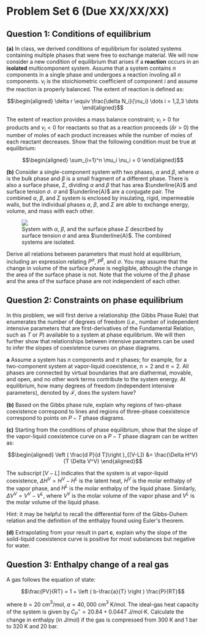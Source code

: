 # Problem Set 6 (Due XX/XX/XX)

## Question 1: Conditions of equilibrium

**(a)** In class, we derived conditions of equilibrium for isolated
systems containing multiple phases that were free to exchange material.
We will now consider a new condition of equilibrium that arises if a
**reaction** occurs in an **isolated** multicomponent system. Assume
that a system contains $n$ components in a single phase and undergoes a
reaction involing all $n$ components. $\nu_i$ is the stoichiometric
coefficient of component $i$ and assume the reaction is properly
balanced. The extent of reaction is defined as:

$$\begin{aligned}
\delta r \equiv \frac{\delta N_i}{\nu_i} \dots i = 1,2,3 \dots
\end{aligned}$$

The extent of reaction provides a mass balance constraint; $\nu_i > 0$
for products and $\nu_i < 0$ for reactants so that as a reaction
proceeds ($\delta r>0$) the number of moles of each product increases
while the number of moles of each reactant decreases. Show that the
following condition must be true at equilibrium:

$$\begin{aligned}
\sum_{i=1}^n \mu_i \nu_i = 0
\end{aligned}$$

**(b)** Consider a single-component system with two phases, $\alpha$ and
$\beta$, where $\alpha$ is the bulk phase and $\beta$ is a small
fragment of a different phase. There is also a surface phase, $\Sigma$,
dividing $\alpha$ and $\beta$ that has area $\underline{A}$ and surface
tension $\sigma$. $\sigma$ and $\underline{A}$ are a conjugate pair. The
combined $\alpha$, $\beta$, and $\Sigma$ system is enclosed by
insulating, rigid, impermeable walls, but the individual phases
$\alpha$, $\beta$, and $\Sigma$ are able to exchange energy, volume, and
mass with each other.

<figure>
<img src="pset_6_pressure_v2-01.png" />
<figcaption>System with <span class="math inline"><em>α</em></span>,
<span class="math inline"><em>β</em></span>, and the surface phase <span
class="math inline"><em>Σ</em></span> described by surface tension <span
class="math inline"><em>σ</em></span> and area <span
class="math inline">$\underline{A}$</span>. The combined systems are
isolated.</figcaption>
</figure>

Derive all relations between parameters that must hold at equilibrium,
including an expression relating $P^\alpha$, $P^\beta$, and $\sigma$.
You may assume that the change in volume of the surface phase is
negligible, although the change in the area of the surface phase is not.
Note that the volume of the $\beta$ phase and the area of the surface
phase are not independent of each other.

## Question 2: Constraints on phase equilibrium

In this problem, we will first derive a relationship (the Gibbs Phase
Rule) that enumerates the number of degrees of freedom (*i.e.*, number
of independent intensive parameters that are first-derivatives of the
Fundamental Relation, such as $T$ or $P$) available to a system at phase
equilibrium. We will then further show that relationships between
intensive parameters can be used to infer the slopes of coexistence
curves on phase diagrams.

**a** Assume a system has $n$ components and $\pi$ phases; for example,
for a two-component system at vapor-liquid coexistence, $n=2$ and
$\pi = 2$. All phases are connected by virtual boundaries that are
diathermal, movable, and open, and no other work terms contribute to the
system energy. At equilibrium, how many degrees of freedom (independent
intensive parameters), denoted by $\mathcal{F}$, does the system have?

**(b)** Based on the Gibbs phase rule, explain why regions of two-phase
coexistence correspond to lines and regions of three-phase coexistence
correspond to points on $P-T$ phase diagrams.

**(c)** Starting from the conditions of phase equilibrium, show that the
slope of the vapor-liquid coexistence curve on a $P-T$ phase diagram can
be written as:

$$\begin{aligned}
\left ( \frac{d P}{d T}\right )_{[V-L]} &= \frac{\Delta  H^V}{T \Delta V^V}
\end{aligned}$$

The subscript $[V-L]$ indicates that the system is at vapor-liquid
coexistence, $\Delta H^V = H^V - H^L$ is the latent heat, $H^V$ is the
molar enthalpy of the vapor phase, and $H^L$ is the molar enthalpy of
the liquid phase. Similarly, $\Delta V^V = V^V - V^L$, where $V^V$ is
the molar volume of the vapor phase and $V^L$ is the molar volume of the
liquid phase.

Hint: it may be helpful to recall the differential form of the
Gibbs-Duhem relation and the definition of the enthalpy found using
Euler's theorem.

**(d)** Extrapolating from your result in part **c**, explain why the
slope of the solid-liquid coexistence curve is positive for most
substances but negative for water.

## Question 3: Enthalpy change of a real gas

A gas follows the equation of state:

$$\frac{PV}{RT} = 1 + \left ( b-\frac{a}{T} \right ) \frac{P}{RT}$$

where $b=20$ cm$^3$/mol, $a=40,000$ cm$^3$ K/mol. The ideal-gas heat
capacity of the system is given by $C_P^\circ = 20.84 + 0.044T$
J/mol$\cdot$K. Calculate the change in enthalpy (in J/mol) if the gas is
compressed from 300 K and 1 bar to 320 K and 20 bar.
